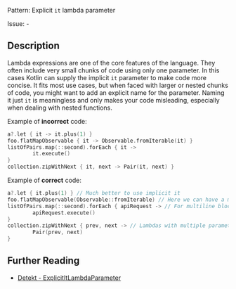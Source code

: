 Pattern: Explicit `it` lambda parameter

Issue: -

## Description

Lambda expressions are one of the core features of the language. They often include very small chunks of
code using only one parameter. In this cases Kotlin can supply the implicit `it` parameter
to make code more concise. It fits most use cases, but when faced with larger or nested chunks of code,
you might want to add an explicit name for the parameter. Naming it just `it` is meaningless and only
makes your code misleading, especially when dealing with nested functions.

Example of **incorrect** code:

```kotlin
a?.let { it -> it.plus(1) }
foo.flatMapObservable { it -> Observable.fromIterable(it) }
listOfPairs.map(::second).forEach { it ->
		it.execute()
}
collection.zipWithNext { it, next -> Pair(it, next) }
```

Example of **correct** code:

```kotlin
a?.let { it.plus(1) } // Much better to use implicit it
foo.flatMapObservable(Observable::fromIterable) // Here we can have a method reference
listOfPairs.map(::second).forEach { apiRequest -> // For multiline blocks it is usually better come up with a clear and more meaningful name
		apiRequest.execute()
}
collection.zipWithNext { prev, next -> // Lambdas with multiple parameter should be named clearly, using it for one of them can be confusing
		Pair(prev, next)
}
```

## Further Reading

* [Detekt - ExplicitItLambdaParameter](https://arturbosch.github.io/detekt/style.html#explicititlambdaparameter)